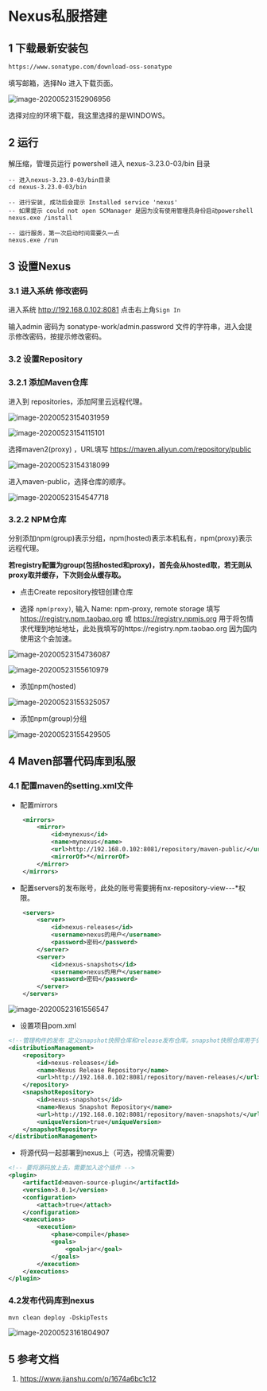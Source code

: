 # Nexus私服搭建

## 1 下载最新安装包

```sh
https://www.sonatype.com/download-oss-sonatype
```

填写邮箱，选择No 进入下载页面。

![image-20200523152906956](assets/image-20200523152906956.png)

选择对应的环境下载，我这里选择的是WINDOWS。



## 2 运行

解压缩，管理员运行 powershell 进入 nexus-3.23.0-03/bin 目录

```shell
-- 进入nexus-3.23.0-03/bin目录
cd nexus-3.23.0-03/bin

-- 进行安装, 成功后会提示 Installed service 'nexus' 
-- 如果提示 could not open SCManager 是因为没有使用管理员身份启动powershell
nexus.exe /install

-- 运行服务，第一次启动时间需要久一点
nexus.exe /run
```



## 3 设置Nexus

### 3.1 进入系统 修改密码

进入系统 http://192.168.0.102:8081 点击右上角`Sign In`

输入admin 密码为 sonatype-work/admin.password 文件的字符串，进入会提示修改密码，按提示修改密码。



### 3.2 设置Repository

### 3.2.1 添加Maven仓库

进入到 repositories，添加阿里云远程代理。

![image-20200523154031959](assets/image-20200523154031959.png)



![image-20200523154115101](assets/image-20200523154115101.png)



选择maven2(proxy) ，URL填写 https://maven.aliyun.com/repository/public



![image-20200523154318099](assets/image-20200523154318099.png)





进入maven-public，选择仓库的顺序。

![image-20200523154547718](assets/image-20200523154547718.png)



### 3.2.2 NPM仓库

分别添加npm(group)表示分组，npm(hosted)表示本机私有，npm(proxy)表示远程代理。

**若registry配置为group(包括hosted和proxy)，首先会从hosted取，若无则从proxy取并缓存，下次则会从缓存取。**

- 点击Create repository按钮创建仓库

- 选择 `npm(proxy)`, 输入 Name: npm-proxy, remote storage 填写  https://registry.npm.taobao.org  或 https://registry.npmjs.org 用于将包情求代理到地址地址，此处我填写的https://registry.npm.taobao.org 因为国内 使用这个会加速。

  

![image-20200523154736087](assets/image-20200523154736087.png)

![image-20200523155610979](assets/image-20200523155610979.png)



- 添加npm(hosted)

![image-20200523155325057](assets/image-20200523155325057.png)



- 添加npm(group)分组

![image-20200523155429505](assets/image-20200523155429505.png)





## 4 Maven部署代码库到私服

### 4.1 配置maven的setting.xml文件

- 配置mirrors

```xml
    <mirrors>
        <mirror>
            <id>mynexus</id>
            <name>mynexus</name>
            <url>http://192.168.0.102:8081/repository/maven-public/</url>
            <mirrorOf>*</mirrorOf>
        </mirror>
    </mirrors>
```

- 配置servers的发布账号，此处的账号需要拥有nx-repository-view-*-*-*权限。

```xml
    <servers>
        <server>
            <id>nexus-releases</id>
            <username>nexus的用户</username>
            <password>密码</password>
        </server>
        <server>
            <id>nexus-snapshots</id>
            <username>nexus的用户</username>
            <password>密码</password>
        </server>
    </servers>      
```

![image-20200523161556547](assets/image-20200523161556547.png)

- 设置项目pom.xml

```xml
<!--管理构件的发布 定义snapshot快照仓库和release发布仓库。snapshot快照仓库用于保存开发过程中的不稳定版本，release正式仓库则是用来保存稳定的发行版本-->
<distributionManagement>
    <repository>
        <id>nexus-releases</id>
        <name>Nexus Release Repository</name>
        <url>http://192.168.0.102:8081/repository/maven-releases/</url>
    </repository>
    <snapshotRepository>
        <id>nexus-snapshots</id>
        <name>Nexus Snapshot Repository</name>
        <url>http://192.168.0.102:8081/repository/maven-snapshots/</url>
        <uniqueVersion>true</uniqueVersion>
    </snapshotRepository>
</distributionManagement>
```

- 将源代码一起部署到nexus上（可选，视情况需要）

```xml
<!-- 要将源码放上去，需要加入这个插件 -->
<plugin>
    <artifactId>maven-source-plugin</artifactId>
    <version>3.0.1</version>
    <configuration>
        <attach>true</attach>
    </configuration>
    <executions>
        <execution>
            <phase>compile</phase>
            <goals>
                <goal>jar</goal>
            </goals>
        </execution>
    </executions>
</plugin>
```



### 4.2发布代码库到nexus

```shell
mvn clean deploy -DskipTests
```

![image-20200523161804907](assets/image-20200523161804907.png)

## 5 参考文档

1. https://www.jianshu.com/p/1674a6bc1c12

